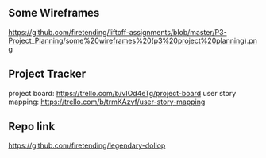 ## Some Wireframes
https://github.com/firetending/liftoff-assignments/blob/master/P3-Project_Planning/some%20wireframes%20(p3%20project%20planning).png

## Project Tracker
project board: https://trello.com/b/vIOd4eTg/project-board
user story mapping: https://trello.com/b/trmKAzyf/user-story-mapping

## Repo link
https://github.com/firetending/legendary-dollop
